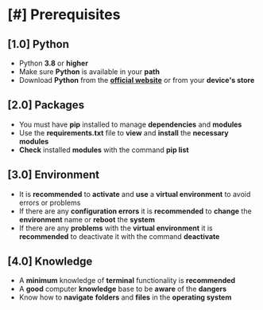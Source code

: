 # [#] Prerequisites

## [1.0] Python
- Python **3.8** or **higher**
- Make sure **Python** is available in your **path**
- Download **Python** from the **[official website](https://www.python.org)** or from your **device's store**

## [2.0] Packages
- You must have **pip** installed to manage **dependencies** and **modules**
- Use the **requirements.txt** file to **view** and **install** the **necessary modules**
- **Check** installed **modules** with the command **pip list**

## [3.0] Environment
- It is **recommended** to **activate** and **use** a **virtual environment** to avoid errors or problems
- If there are any **configuration errors** it is **recommended** to **change** the **environment** name or **reboot** the **system**
- If there are any **problems** with the **virtual environment** it is **recommended** to deactivate it with the command **deactivate**

## [4.0] Knowledge
- A **minimum** knowledge of **terminal** functionality is **recommended**
- A **good** computer **knowledge** base to be **aware** of the **dangers**
- Know how to **navigate** **folders** and **files** in the **operating system**
